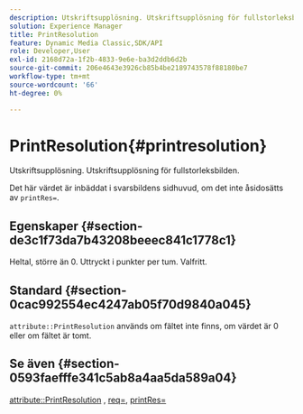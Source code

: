 ```yaml
---
description: Utskriftsupplösning. Utskriftsupplösning för fullstorleksbilden.
solution: Experience Manager
title: PrintResolution
feature: Dynamic Media Classic,SDK/API
role: Developer,User
exl-id: 2168d72a-1f2b-4833-9e6e-ba3d2ddb6d2b
source-git-commit: 206e4643e3926cb85b4be2189743578f88180be7
workflow-type: tm+mt
source-wordcount: '66'
ht-degree: 0%

---
```


# PrintResolution{#printresolution}

Utskriftsupplösning. Utskriftsupplösning för fullstorleksbilden.

Det här värdet är inbäddat i svarsbildens sidhuvud, om det inte åsidosätts av `printRes=`.

## Egenskaper {#section-de3c1f73da7b43208beeec841c1778c1}

Heltal, större än 0. Uttryckt i punkter per tum. Valfritt.

## Standard {#section-0cac992554ec4247ab05f70d9840a045}

`attribute::PrintResolution` används om fältet inte finns, om värdet är 0 eller om fältet är tomt.

## Se även {#section-0593faefffe341c5ab8a4aa5da589a04}

[attribute::PrintResolution](../../../../../../is-api/image-catalog/image-serving-api-ref/c-image-catalog-reference/c-attributes-reference/r-printresolution.md#reference-a53c6850077148c9bd88a8c5c1c400c5) , [req=](../../../../../../is-api/http-ref/image-serving-api-ref/c-http-protocol-reference/c-command-reference/r-req/r-req.md#reference-907cdb4a97034db7ad94695f25552e76), [printRes=](../../../../../../is-api/http-ref/image-serving-api-ref/c-http-protocol-reference/c-command-reference/r-printres.md#reference-84f52afff4704c4b9d58e4bbbaea1491)
